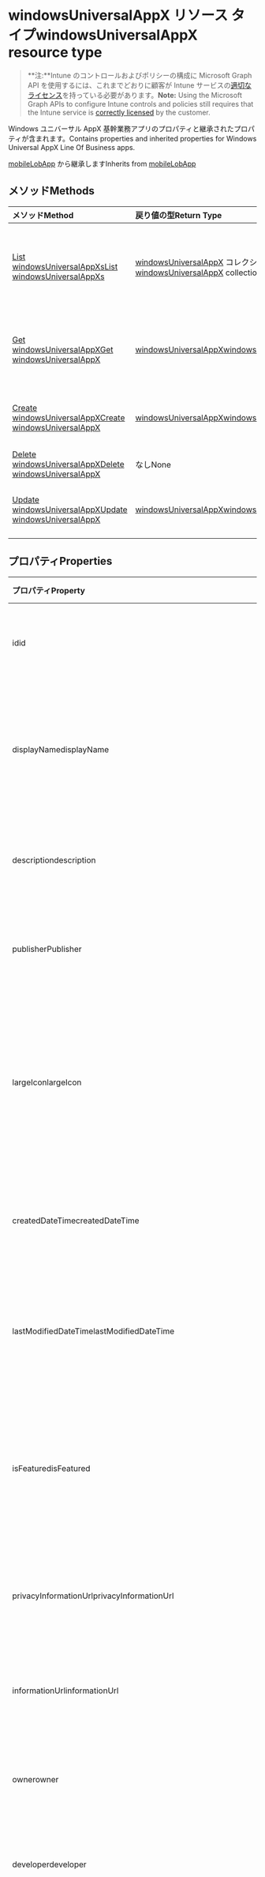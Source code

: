 # <a name="windowsuniversalappx-resource-type"></a><span data-ttu-id="d61d6-101">windowsUniversalAppX リソース タイプ</span><span class="sxs-lookup"><span data-stu-id="d61d6-101">windowsUniversalAppX resource type</span></span>

> <span data-ttu-id="d61d6-102">**注:**Intune のコントロールおよびポリシーの構成に Microsoft Graph API を使用するには、これまでどおりに顧客が Intune サービスの[適切なライセンス](https://go.microsoft.com/fwlink/?linkid=839381)を持っている必要があります。</span><span class="sxs-lookup"><span data-stu-id="d61d6-102">**Note:** Using the Microsoft Graph APIs to configure Intune controls and policies still requires that the Intune service is [correctly licensed](https://go.microsoft.com/fwlink/?linkid=839381) by the customer.</span></span>

<span data-ttu-id="d61d6-103">Windows ユニバーサル AppX 基幹業務アプリのプロパティと継承されたプロパティが含まれます。</span><span class="sxs-lookup"><span data-stu-id="d61d6-103">Contains properties and inherited properties for Windows Universal AppX Line Of Business apps.</span></span>

<span data-ttu-id="d61d6-104">[mobileLobApp](../resources/intune_apps_mobilelobapp.md) から継承します</span><span class="sxs-lookup"><span data-stu-id="d61d6-104">Inherits from [mobileLobApp](../resources/intune_apps_mobilelobapp.md)</span></span>

## <a name="methods"></a><span data-ttu-id="d61d6-105">メソッド</span><span class="sxs-lookup"><span data-stu-id="d61d6-105">Methods</span></span>
|<span data-ttu-id="d61d6-106">メソッド</span><span class="sxs-lookup"><span data-stu-id="d61d6-106">Method</span></span>|<span data-ttu-id="d61d6-107">戻り値の型</span><span class="sxs-lookup"><span data-stu-id="d61d6-107">Return Type</span></span>|<span data-ttu-id="d61d6-108">説明</span><span class="sxs-lookup"><span data-stu-id="d61d6-108">Description</span></span>|
|:---|:---|:---|
|[<span data-ttu-id="d61d6-109">List windowsUniversalAppXs</span><span class="sxs-lookup"><span data-stu-id="d61d6-109">List windowsUniversalAppXs</span></span>](../api/intune_apps_windowsuniversalappx_list.md)|<span data-ttu-id="d61d6-110">[windowsUniversalAppX](../resources/intune_apps_windowsuniversalappx.md) コレクション</span><span class="sxs-lookup"><span data-stu-id="d61d6-110">[windowsUniversalAppX](../resources/intune_apps_windowsuniversalappx.md) collection</span></span>|<span data-ttu-id="d61d6-111">[windowsUniversalAppX](../resources/intune_apps_windowsuniversalappx.md) オブジェクトのプロパティとリレーションシップをリストします。</span><span class="sxs-lookup"><span data-stu-id="d61d6-111">List properties and relationships of the [windowsUniversalAppX](../resources/intune_apps_windowsuniversalappx.md) objects.</span></span>|
|[<span data-ttu-id="d61d6-112">Get windowsUniversalAppX</span><span class="sxs-lookup"><span data-stu-id="d61d6-112">Get windowsUniversalAppX</span></span>](../api/intune_apps_windowsuniversalappx_get.md)|[<span data-ttu-id="d61d6-113">windowsUniversalAppX</span><span class="sxs-lookup"><span data-stu-id="d61d6-113">windowsUniversalAppX</span></span>](../resources/intune_apps_windowsuniversalappx.md)|<span data-ttu-id="d61d6-114">[windowsUniversalAppX](../resources/intune_apps_windowsuniversalappx.md) オブジェクトのプロパティとリレーションシップを読み取ります。</span><span class="sxs-lookup"><span data-stu-id="d61d6-114">Read properties and relationships of [plannerBucket](../resources/intune_apps_windowsuniversalappx.md) object.</span></span>|
|[<span data-ttu-id="d61d6-115">Create windowsUniversalAppX</span><span class="sxs-lookup"><span data-stu-id="d61d6-115">Create windowsUniversalAppX</span></span>](../api/intune_apps_windowsuniversalappx_create.md)|[<span data-ttu-id="d61d6-116">windowsUniversalAppX</span><span class="sxs-lookup"><span data-stu-id="d61d6-116">windowsUniversalAppX</span></span>](../resources/intune_apps_windowsuniversalappx.md)|<span data-ttu-id="d61d6-117">新しい [windowsUniversalAppX](../resources/intune_apps_windowsuniversalappx.md) オブジェクトを作成します。</span><span class="sxs-lookup"><span data-stu-id="d61d6-117">Create a new [plannerBucket](../resources/intune_apps_windowsuniversalappx.md) object.</span></span>|
|[<span data-ttu-id="d61d6-118">Delete windowsUniversalAppX</span><span class="sxs-lookup"><span data-stu-id="d61d6-118">Delete windowsUniversalAppX</span></span>](../api/intune_apps_windowsuniversalappx_delete.md)|<span data-ttu-id="d61d6-119">なし</span><span class="sxs-lookup"><span data-stu-id="d61d6-119">None</span></span>|<span data-ttu-id="d61d6-120">[windowsUniversalAppX](../resources/intune_apps_windowsuniversalappx.md) を削除します。</span><span class="sxs-lookup"><span data-stu-id="d61d6-120">Deletes a [windowsUniversalAppX](../resources/intune_apps_windowsuniversalappx.md).</span></span>|
|[<span data-ttu-id="d61d6-121">Update windowsUniversalAppX</span><span class="sxs-lookup"><span data-stu-id="d61d6-121">Update windowsUniversalAppX</span></span>](../api/intune_apps_windowsuniversalappx_update.md)|[<span data-ttu-id="d61d6-122">windowsUniversalAppX</span><span class="sxs-lookup"><span data-stu-id="d61d6-122">windowsUniversalAppX</span></span>](../resources/intune_apps_windowsuniversalappx.md)|<span data-ttu-id="d61d6-123">[windowsUniversalAppX](../resources/intune_apps_windowsuniversalappx.md) オブジェクトのプロパティを更新します。</span><span class="sxs-lookup"><span data-stu-id="d61d6-123">Update the properties of a [calendar](../resources/intune_apps_windowsuniversalappx.md) object.</span></span>|

## <a name="properties"></a><span data-ttu-id="d61d6-124">プロパティ</span><span class="sxs-lookup"><span data-stu-id="d61d6-124">Properties</span></span>
|<span data-ttu-id="d61d6-125">プロパティ</span><span class="sxs-lookup"><span data-stu-id="d61d6-125">Property</span></span>|<span data-ttu-id="d61d6-126">型</span><span class="sxs-lookup"><span data-stu-id="d61d6-126">Type</span></span>|<span data-ttu-id="d61d6-127">説明</span><span class="sxs-lookup"><span data-stu-id="d61d6-127">Description</span></span>|
|:---|:---|:---|
|<span data-ttu-id="d61d6-128">id</span><span class="sxs-lookup"><span data-stu-id="d61d6-128">id</span></span>|<span data-ttu-id="d61d6-129">String</span><span class="sxs-lookup"><span data-stu-id="d61d6-129">String</span></span>|<span data-ttu-id="d61d6-130">エンティティのキー。</span><span class="sxs-lookup"><span data-stu-id="d61d6-130">Name of the entity.</span></span> <span data-ttu-id="d61d6-131">[mobileApp](../resources/intune_apps_mobileapp.md) から継承します</span><span class="sxs-lookup"><span data-stu-id="d61d6-131">Inherited from [mobileApp](../resources/intune_apps_mobileapp.md)</span></span>|
|<span data-ttu-id="d61d6-132">displayName</span><span class="sxs-lookup"><span data-stu-id="d61d6-132">displayName</span></span>|<span data-ttu-id="d61d6-133">String</span><span class="sxs-lookup"><span data-stu-id="d61d6-133">String</span></span>|<span data-ttu-id="d61d6-134">管理者が提供またはインポートしたアプリのタイトル。</span><span class="sxs-lookup"><span data-stu-id="d61d6-134">The admin provided or imported title of the app.</span></span> <span data-ttu-id="d61d6-135">[mobileApp](../resources/intune_apps_mobileapp.md) から継承します</span><span class="sxs-lookup"><span data-stu-id="d61d6-135">Inherited from [mobileApp](../resources/intune_apps_mobileapp.md)</span></span>|
|<span data-ttu-id="d61d6-136">description</span><span class="sxs-lookup"><span data-stu-id="d61d6-136">description</span></span>|<span data-ttu-id="d61d6-137">String</span><span class="sxs-lookup"><span data-stu-id="d61d6-137">String</span></span>|<span data-ttu-id="d61d6-138">アプリの説明。</span><span class="sxs-lookup"><span data-stu-id="d61d6-138">The description of the app.</span></span> <span data-ttu-id="d61d6-139">[mobileApp](../resources/intune_apps_mobileapp.md) から継承します</span><span class="sxs-lookup"><span data-stu-id="d61d6-139">Inherited from [mobileApp](../resources/intune_apps_mobileapp.md)</span></span>|
|<span data-ttu-id="d61d6-140">publisher</span><span class="sxs-lookup"><span data-stu-id="d61d6-140">Publisher</span></span>|<span data-ttu-id="d61d6-141">String</span><span class="sxs-lookup"><span data-stu-id="d61d6-141">String</span></span>|<span data-ttu-id="d61d6-142">アプリの発行元です。</span><span class="sxs-lookup"><span data-stu-id="d61d6-142">The name of the app.</span></span> <span data-ttu-id="d61d6-143">[mobileApp](../resources/intune_apps_mobileapp.md) から継承します</span><span class="sxs-lookup"><span data-stu-id="d61d6-143">Inherited from [mobileApp](../resources/intune_apps_mobileapp.md)</span></span>|
|<span data-ttu-id="d61d6-144">largeIcon</span><span class="sxs-lookup"><span data-stu-id="d61d6-144">largeIcon</span></span>|[<span data-ttu-id="d61d6-145">mimeContent</span><span class="sxs-lookup"><span data-stu-id="d61d6-145">MimeContent</span></span>](../resources/intune_apps_mimecontent.md)|<span data-ttu-id="d61d6-146">アプリの詳細に表示され、アイコンのアップロードに使用される大きいアイコン。</span><span class="sxs-lookup"><span data-stu-id="d61d6-146">The large icon, to be displayed in the app details and used for upload of the icon.</span></span> <span data-ttu-id="d61d6-147">[mobileApp](../resources/intune_apps_mobileapp.md) から継承します</span><span class="sxs-lookup"><span data-stu-id="d61d6-147">Inherited from [mobileApp](../resources/intune_apps_mobileapp.md)</span></span>|
|<span data-ttu-id="d61d6-148">createdDateTime</span><span class="sxs-lookup"><span data-stu-id="d61d6-148">createdDateTime</span></span>|<span data-ttu-id="d61d6-149">DateTimeOffset</span><span class="sxs-lookup"><span data-stu-id="d61d6-149">DateTimeOffset</span></span>|<span data-ttu-id="d61d6-150">アプリが作成された日時。</span><span class="sxs-lookup"><span data-stu-id="d61d6-150">The date and time when the page was created.</span></span> <span data-ttu-id="d61d6-151">[mobileApp](../resources/intune_apps_mobileapp.md) から継承します</span><span class="sxs-lookup"><span data-stu-id="d61d6-151">Inherited from [mobileApp](../resources/intune_apps_mobileapp.md)</span></span>|
|<span data-ttu-id="d61d6-152">lastModifiedDateTime</span><span class="sxs-lookup"><span data-stu-id="d61d6-152">lastModifiedDateTime</span></span>|<span data-ttu-id="d61d6-153">DateTimeOffset</span><span class="sxs-lookup"><span data-stu-id="d61d6-153">DateTimeOffset</span></span>|<span data-ttu-id="d61d6-154">アプリが最後に変更された日時。</span><span class="sxs-lookup"><span data-stu-id="d61d6-154">The date and time when the attachment was last modified.</span></span> <span data-ttu-id="d61d6-155">[mobileApp](../resources/intune_apps_mobileapp.md) から継承します</span><span class="sxs-lookup"><span data-stu-id="d61d6-155">Inherited from [mobileApp](../resources/intune_apps_mobileapp.md)</span></span>|
|<span data-ttu-id="d61d6-156">isFeatured</span><span class="sxs-lookup"><span data-stu-id="d61d6-156">isFeatured</span></span>|<span data-ttu-id="d61d6-157">Boolean</span><span class="sxs-lookup"><span data-stu-id="d61d6-157">Boolean</span></span>|<span data-ttu-id="d61d6-158">アプリが管理者のおすすめとしてマークされたかどうかを示す値。[mobileApp](../resources/intune_apps_mobileapp.md) から継承します</span><span class="sxs-lookup"><span data-stu-id="d61d6-158">The value indicating whether the app is marked as featured by the admin. Inherited from [mobileApp](../resources/intune_apps_mobileapp.md)</span></span>|
|<span data-ttu-id="d61d6-159">privacyInformationUrl</span><span class="sxs-lookup"><span data-stu-id="d61d6-159">privacyInformationUrl</span></span>|<span data-ttu-id="d61d6-160">String</span><span class="sxs-lookup"><span data-stu-id="d61d6-160">String</span></span>|<span data-ttu-id="d61d6-161">プライバシーに関する声明の URL。</span><span class="sxs-lookup"><span data-stu-id="d61d6-161">The privacy statement Url.</span></span> <span data-ttu-id="d61d6-162">[mobileApp](../resources/intune_apps_mobileapp.md) から継承します</span><span class="sxs-lookup"><span data-stu-id="d61d6-162">Inherited from [mobileApp](../resources/intune_apps_mobileapp.md)</span></span>|
|<span data-ttu-id="d61d6-163">informationUrl</span><span class="sxs-lookup"><span data-stu-id="d61d6-163">informationUrl</span></span>|<span data-ttu-id="d61d6-164">String</span><span class="sxs-lookup"><span data-stu-id="d61d6-164">String</span></span>|<span data-ttu-id="d61d6-165">詳細情報の URL。</span><span class="sxs-lookup"><span data-stu-id="d61d6-165">The more information Url.</span></span> <span data-ttu-id="d61d6-166">[mobileApp](../resources/intune_apps_mobileapp.md) から継承します</span><span class="sxs-lookup"><span data-stu-id="d61d6-166">Inherited from [mobileApp](../resources/intune_apps_mobileapp.md)</span></span>|
|<span data-ttu-id="d61d6-167">owner</span><span class="sxs-lookup"><span data-stu-id="d61d6-167">owner</span></span>|<span data-ttu-id="d61d6-168">String</span><span class="sxs-lookup"><span data-stu-id="d61d6-168">String</span></span>|<span data-ttu-id="d61d6-169">アプリの所有者。</span><span class="sxs-lookup"><span data-stu-id="d61d6-169">The owner of the timesheet.</span></span> <span data-ttu-id="d61d6-170">[mobileApp](../resources/intune_apps_mobileapp.md) から継承します</span><span class="sxs-lookup"><span data-stu-id="d61d6-170">Inherited from [mobileApp](../resources/intune_apps_mobileapp.md)</span></span>|
|<span data-ttu-id="d61d6-171">developer</span><span class="sxs-lookup"><span data-stu-id="d61d6-171">developer</span></span>|<span data-ttu-id="d61d6-172">String</span><span class="sxs-lookup"><span data-stu-id="d61d6-172">String</span></span>|<span data-ttu-id="d61d6-173">アプリの開発者。</span><span class="sxs-lookup"><span data-stu-id="d61d6-173">The name of the app.</span></span> <span data-ttu-id="d61d6-174">[mobileApp](../resources/intune_apps_mobileapp.md) から継承します</span><span class="sxs-lookup"><span data-stu-id="d61d6-174">Inherited from [mobileApp](../resources/intune_apps_mobileapp.md)</span></span>|
|<span data-ttu-id="d61d6-175">notes</span><span class="sxs-lookup"><span data-stu-id="d61d6-175">notes</span></span>|<span data-ttu-id="d61d6-176">String</span><span class="sxs-lookup"><span data-stu-id="d61d6-176">String</span></span>|<span data-ttu-id="d61d6-177">アプリ用のメモ。</span><span class="sxs-lookup"><span data-stu-id="d61d6-177">Notes for the app.</span></span> <span data-ttu-id="d61d6-178">[mobileApp](../resources/intune_apps_mobileapp.md) から継承します</span><span class="sxs-lookup"><span data-stu-id="d61d6-178">Inherited from [mobileApp](../resources/intune_apps_mobileapp.md)</span></span>|
|<span data-ttu-id="d61d6-179">publishingState</span><span class="sxs-lookup"><span data-stu-id="d61d6-179">publishingState</span></span>|<span data-ttu-id="d61d6-180">String</span><span class="sxs-lookup"><span data-stu-id="d61d6-180">String</span></span>|<span data-ttu-id="d61d6-181">アプリの発行の状態。</span><span class="sxs-lookup"><span data-stu-id="d61d6-181">The publishing state for the app.</span></span> <span data-ttu-id="d61d6-182">アプリが発行されていない限り、アプリを割り当てることができません。</span><span class="sxs-lookup"><span data-stu-id="d61d6-182">The app cannot be assigned unless the app is published.</span></span> <span data-ttu-id="d61d6-183">[mobileApp](../resources/intune_apps_mobileapp.md) から継承します。可能な値は、`notPublished`、`processing`、`published` です。</span><span class="sxs-lookup"><span data-stu-id="d61d6-183">Inherited from [mobileApp](../resources/intune_apps_mobileapp.md) Possible values are: `notPublished`, `processing`, `published`.</span></span>|
|<span data-ttu-id="d61d6-184">committedContentVersion</span><span class="sxs-lookup"><span data-stu-id="d61d6-184">committedContentVersion</span></span>|<span data-ttu-id="d61d6-185">String</span><span class="sxs-lookup"><span data-stu-id="d61d6-185">String</span></span>|<span data-ttu-id="d61d6-186">内部にコミットされたコンテンツのバージョン。</span><span class="sxs-lookup"><span data-stu-id="d61d6-186">The internal committed content version.</span></span> <span data-ttu-id="d61d6-187">[mobileLobApp](../resources/intune_apps_mobilelobapp.md) から継承します</span><span class="sxs-lookup"><span data-stu-id="d61d6-187">Inherited from [mobileLobApp](../resources/intune_apps_mobilelobapp.md)</span></span>|
|<span data-ttu-id="d61d6-188">fileName</span><span class="sxs-lookup"><span data-stu-id="d61d6-188">FileName</span></span>|<span data-ttu-id="d61d6-189">String</span><span class="sxs-lookup"><span data-stu-id="d61d6-189">String</span></span>|<span data-ttu-id="d61d6-190">メインの LOB アプリケーションのファイル名。</span><span class="sxs-lookup"><span data-stu-id="d61d6-190">The name of the main Lob application file.</span></span> <span data-ttu-id="d61d6-191">[mobileLobApp](../resources/intune_apps_mobilelobapp.md) から継承します</span><span class="sxs-lookup"><span data-stu-id="d61d6-191">Inherited from [mobileLobApp](../resources/intune_apps_mobilelobapp.md)</span></span>|
|<span data-ttu-id="d61d6-192">size</span><span class="sxs-lookup"><span data-stu-id="d61d6-192">size</span></span>|<span data-ttu-id="d61d6-193">Int64</span><span class="sxs-lookup"><span data-stu-id="d61d6-193">Int64</span></span>|<span data-ttu-id="d61d6-194">アップロードされたすべてのファイルを含む合計サイズ。</span><span class="sxs-lookup"><span data-stu-id="d61d6-194">The total size, including all uploaded files.</span></span> <span data-ttu-id="d61d6-195">[mobileLobApp](../resources/intune_apps_mobilelobapp.md) から継承します</span><span class="sxs-lookup"><span data-stu-id="d61d6-195">Inherited from [mobileLobApp](../resources/intune_apps_mobilelobapp.md)</span></span>|
|<span data-ttu-id="d61d6-196">applicableArchitectures</span><span class="sxs-lookup"><span data-stu-id="d61d6-196">applicableArchitectures</span></span>|<span data-ttu-id="d61d6-197">String</span><span class="sxs-lookup"><span data-stu-id="d61d6-197">String</span></span>|<span data-ttu-id="d61d6-198">このアプリを実行できる Windows アーキテクチャ。</span><span class="sxs-lookup"><span data-stu-id="d61d6-198">The Windows architecture(s) for which this app can run on.</span></span> <span data-ttu-id="d61d6-199">可能な値は、`none`、`x86`、`x64`、`arm`、`neutral` です。</span><span class="sxs-lookup"><span data-stu-id="d61d6-199">Possible values are: `none`, `x86`, `x64`, `arm`, `neutral`.</span></span>|
|<span data-ttu-id="d61d6-200">applicableDeviceTypes</span><span class="sxs-lookup"><span data-stu-id="d61d6-200">applicableDeviceTypes</span></span>|<span data-ttu-id="d61d6-201">String</span><span class="sxs-lookup"><span data-stu-id="d61d6-201">String</span></span>|<span data-ttu-id="d61d6-202">このアプリを実行できる Windows デバイスの種類。</span><span class="sxs-lookup"><span data-stu-id="d61d6-202">The Windows device type(s) for which this app can run on.</span></span> <span data-ttu-id="d61d6-203">可能な値は、`none`、`desktop`、`mobile`、`holographic`、`team` です。</span><span class="sxs-lookup"><span data-stu-id="d61d6-203">Possible values are: `none`, `desktop`, `mobile`, `holographic`, `team`.</span></span>|
|<span data-ttu-id="d61d6-204">identityName</span><span class="sxs-lookup"><span data-stu-id="d61d6-204">identityName</span></span>|<span data-ttu-id="d61d6-205">String</span><span class="sxs-lookup"><span data-stu-id="d61d6-205">String</span></span>|<span data-ttu-id="d61d6-206">ID 名。</span><span class="sxs-lookup"><span data-stu-id="d61d6-206">The Identity Name.</span></span>|
|<span data-ttu-id="d61d6-207">identityPublisherHash</span><span class="sxs-lookup"><span data-stu-id="d61d6-207">identityPublisherHash</span></span>|<span data-ttu-id="d61d6-208">String</span><span class="sxs-lookup"><span data-stu-id="d61d6-208">String</span></span>|<span data-ttu-id="d61d6-209">ID の発行元のハッシュ。</span><span class="sxs-lookup"><span data-stu-id="d61d6-209">The Identity Publisher Hash.</span></span>|
|<span data-ttu-id="d61d6-210">identityResourceIdentifier</span><span class="sxs-lookup"><span data-stu-id="d61d6-210">identityResourceIdentifier</span></span>|<span data-ttu-id="d61d6-211">String</span><span class="sxs-lookup"><span data-stu-id="d61d6-211">String</span></span>|<span data-ttu-id="d61d6-212">ID のリソースの識別子。</span><span class="sxs-lookup"><span data-stu-id="d61d6-212">The Identity Resource Identifier.</span></span>|
|<span data-ttu-id="d61d6-213">isBundle</span><span class="sxs-lookup"><span data-stu-id="d61d6-213">isBundle</span></span>|<span data-ttu-id="d61d6-214">Boolean</span><span class="sxs-lookup"><span data-stu-id="d61d6-214">Boolean</span></span>|<span data-ttu-id="d61d6-215">アプリがバンドルかどうかを示します。</span><span class="sxs-lookup"><span data-stu-id="d61d6-215">Whether or not the app is a bundle.</span></span>|
|<span data-ttu-id="d61d6-216">minimumSupportedOperatingSystem</span><span class="sxs-lookup"><span data-stu-id="d61d6-216">minimumSupportedOperatingSystem</span></span>|[<span data-ttu-id="d61d6-217">windowsMinimumOperatingSystem</span><span class="sxs-lookup"><span data-stu-id="d61d6-217">windowsMinimumOperatingSystem</span></span>](../resources/intune_apps_windowsminimumoperatingsystem.md)|<span data-ttu-id="d61d6-218">該当するオペレーティング システムの最小の値です。</span><span class="sxs-lookup"><span data-stu-id="d61d6-218">The value for the minimum applicable operating system.</span></span>|
|<span data-ttu-id="d61d6-219">identityVersion</span><span class="sxs-lookup"><span data-stu-id="d61d6-219">identityVersion</span></span>|<span data-ttu-id="d61d6-220">String</span><span class="sxs-lookup"><span data-stu-id="d61d6-220">String</span></span>|<span data-ttu-id="d61d6-221">ID のバージョン。</span><span class="sxs-lookup"><span data-stu-id="d61d6-221">The identity version.</span></span>|

## <a name="relationships"></a><span data-ttu-id="d61d6-222">リレーションシップ</span><span class="sxs-lookup"><span data-stu-id="d61d6-222">Relationships</span></span>
|<span data-ttu-id="d61d6-223">リレーションシップ</span><span class="sxs-lookup"><span data-stu-id="d61d6-223">Relationship</span></span>|<span data-ttu-id="d61d6-224">型</span><span class="sxs-lookup"><span data-stu-id="d61d6-224">Type</span></span>|<span data-ttu-id="d61d6-225">説明</span><span class="sxs-lookup"><span data-stu-id="d61d6-225">Description</span></span>|
|:---|:---|:---|
|<span data-ttu-id="d61d6-226">categories</span><span class="sxs-lookup"><span data-stu-id="d61d6-226">categories</span></span>|<span data-ttu-id="d61d6-227">[mobileAppCategory](../resources/intune_apps_mobileappcategory.md) コレクション</span><span class="sxs-lookup"><span data-stu-id="d61d6-227">[mobileAppCategory](../resources/intune_apps_mobileappcategory.md) collection</span></span>|<span data-ttu-id="d61d6-228">このアプリのカテゴリのリスト。</span><span class="sxs-lookup"><span data-stu-id="d61d6-228">The list of categories for this app.</span></span> <span data-ttu-id="d61d6-229">[mobileApp](../resources/intune_apps_mobileapp.md) から継承します</span><span class="sxs-lookup"><span data-stu-id="d61d6-229">Inherited from [mobileApp](../resources/intune_apps_mobileapp.md)</span></span>|
|<span data-ttu-id="d61d6-230">assignments</span><span class="sxs-lookup"><span data-stu-id="d61d6-230">assignments</span></span>|<span data-ttu-id="d61d6-231">[mobileAppAssignment](../resources/intune_apps_mobileappassignment.md) コレクション</span><span class="sxs-lookup"><span data-stu-id="d61d6-231">[mobileAppAssignment](../resources/intune_apps_mobileappassignment.md) collection</span></span>|<span data-ttu-id="d61d6-232">このモバイル アプリのグループ割り当てのリスト。</span><span class="sxs-lookup"><span data-stu-id="d61d6-232">The list of group assignments for this mobile app.</span></span> <span data-ttu-id="d61d6-233">[mobileApp](../resources/intune_apps_mobileapp.md) から継承します</span><span class="sxs-lookup"><span data-stu-id="d61d6-233">Inherited from [mobileApp](../resources/intune_apps_mobileapp.md)</span></span>|
|<span data-ttu-id="d61d6-234">contentVersions</span><span class="sxs-lookup"><span data-stu-id="d61d6-234">contentVersions</span></span>|<span data-ttu-id="d61d6-235">[mobileAppContent](../resources/intune_apps_mobileappcontent.md) コレクション</span><span class="sxs-lookup"><span data-stu-id="d61d6-235">[mobileAppContent](../resources/intune_apps_mobileappcontent.md) collection</span></span>|<span data-ttu-id="d61d6-236">このアプリのコンテンツのバージョンのリスト。</span><span class="sxs-lookup"><span data-stu-id="d61d6-236">The list of content versions for this app.</span></span> <span data-ttu-id="d61d6-237">[mobileLobApp](../resources/intune_apps_mobilelobapp.md) から継承します</span><span class="sxs-lookup"><span data-stu-id="d61d6-237">Inherited from [mobileLobApp](../resources/intune_apps_mobilelobapp.md)</span></span>|

## <a name="json-representation"></a><span data-ttu-id="d61d6-238">JSON 表記</span><span class="sxs-lookup"><span data-stu-id="d61d6-238">JSON Representation</span></span>
<span data-ttu-id="d61d6-239">以下は、リソースの JSON 表記です。</span><span class="sxs-lookup"><span data-stu-id="d61d6-239">Here is a JSON representation of the resource.</span></span>
<!-- {
  "blockType": "resource",
  "keyProperty": "id",
  "@odata.type": "microsoft.graph.windowsUniversalAppX"
}
-->
``` json
{
  "@odata.type": "#microsoft.graph.windowsUniversalAppX",
  "id": "String (identifier)",
  "displayName": "String",
  "description": "String",
  "publisher": "String",
  "largeIcon": {
    "@odata.type": "microsoft.graph.mimeContent",
    "type": "String",
    "value": "binary"
  },
  "createdDateTime": "String (timestamp)",
  "lastModifiedDateTime": "String (timestamp)",
  "isFeatured": true,
  "privacyInformationUrl": "String",
  "informationUrl": "String",
  "owner": "String",
  "developer": "String",
  "notes": "String",
  "publishingState": "String",
  "committedContentVersion": "String",
  "fileName": "String",
  "size": 1024,
  "applicableArchitectures": "String",
  "applicableDeviceTypes": "String",
  "identityName": "String",
  "identityPublisherHash": "String",
  "identityResourceIdentifier": "String",
  "isBundle": true,
  "minimumSupportedOperatingSystem": {
    "@odata.type": "microsoft.graph.windowsMinimumOperatingSystem",
    "v8_0": true,
    "v8_1": true,
    "v10_0": true
  },
  "identityVersion": "String"
}
```



